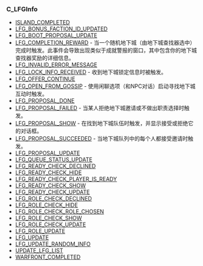 ### C\_LFGInfo

* [ISLAND\_COMPLETED](https://wow.gamepedia.com/ISLAND_COMPLETED)
* [LFG\_BONUS\_FACTION\_ID\_UPDATED](https://wow.gamepedia.com/LFG_BONUS_FACTION_ID_UPDATED) 
* [LFG\_BOOT\_PROPOSAL\_UPDATE](https://wow.gamepedia.com/LFG_BOOT_PROPOSAL_UPDATE)
* [LFG\_COMPLETION\_REWARD](https://wow.gamepedia.com/LFG_COMPLETION_REWARD) - 当一个随机地下城（由地下城查找器选中）完成时触发。此事件会导致出现类似于成就警报的窗口，其中包含你的地下城查找器奖励的详细信息。
* [LFG\_INVALID\_ERROR\_MESSAGE](https://wow.gamepedia.com/LFG_INVALID_ERROR_MESSAGE)
* [LFG\_LOCK\_INFO\_RECEIVED](https://wow.gamepedia.com/LFG_LOCK_INFO_RECEIVED) - 收到地下城锁定信息时被触发。
* [LFG\_OFFER\_CONTINUE](https://wow.gamepedia.com/LFG_OFFER_CONTINUE)
* [LFG\_OPEN\_FROM\_GOSSIP](https://wow.gamepedia.com/LFG_OPEN_FROM_GOSSIP) - 使用闲聊选项（和NPC对话）启动寻找地下城互动时触发。
* [LFG\_PROPOSAL\_DONE](https://wow.gamepedia.com/LFG_PROPOSAL_DONE)
* [LFG\_PROPOSAL\_FAILED](https://wow.gamepedia.com/LFG_PROPOSAL_FAILED) - 当某人拒绝地下城邀请或不做出职责选择时触发。
* [LFG\_PROPOSAL\_SHOW](https://wow.gamepedia.com/LFG_PROPOSAL_SHOW) - 在找到地下城队伍时触发，并显示接受或拒绝它的对话框。
* [LFG\_PROPOSAL\_SUCCEEDED](https://wow.gamepedia.com/LFG_PROPOSAL_SUCCEEDED) - 当地下城队列中的每个人都接受邀请时触发。
* [LFG\_PROPOSAL\_UPDATE](https://wow.gamepedia.com/LFG_PROPOSAL_UPDATE)
* [LFG\_QUEUE\_STATUS\_UPDATE](https://wow.gamepedia.com/LFG_QUEUE_STATUS_UPDATE)
* [LFG\_READY\_CHECK\_DECLINED](https://wow.gamepedia.com/LFG_READY_CHECK_DECLINED)
* [LFG\_READY\_CHECK\_HIDE](https://wow.gamepedia.com/LFG_READY_CHECK_HIDE)
* [LFG\_READY\_CHECK\_PLAYER\_IS\_READY](https://wow.gamepedia.com/LFG_READY_CHECK_PLAYER_IS_READY)
* [LFG\_READY\_CHECK\_SHOW](https://wow.gamepedia.com/LFG_READY_CHECK_SHOW)
* [LFG\_READY\_CHECK\_UPDATE](https://wow.gamepedia.com/LFG_READY_CHECK_UPDATE)
* [LFG\_ROLE\_CHECK\_DECLINED](https://wow.gamepedia.com/LFG_ROLE_CHECK_DECLINED)
* [LFG\_ROLE\_CHECK\_HIDE](https://wow.gamepedia.com/LFG_ROLE_CHECK_HIDE)
* [LFG\_ROLE\_CHECK\_ROLE\_CHOSEN](https://wow.gamepedia.com/LFG_ROLE_CHECK_ROLE_CHOSEN)
* [LFG\_ROLE\_CHECK\_SHOW](https://wow.gamepedia.com/LFG_ROLE_CHECK_SHOW)
* [LFG\_ROLE\_CHECK\_UPDATE](https://wow.gamepedia.com/LFG_ROLE_CHECK_UPDATE)
* [LFG\_ROLE\_UPDATE](https://wow.gamepedia.com/LFG_ROLE_UPDATE)
* [LFG\_UPDATE](https://wow.gamepedia.com/LFG_UPDATE)
* [LFG\_UPDATE\_RANDOM\_INFO](https://wow.gamepedia.com/LFG_UPDATE_RANDOM_INFO)
* [UPDATE\_LFG\_LIST](https://wow.gamepedia.com/UPDATE_LFG_LIST)
* [WARFRONT\_COMPLETED](https://wow.gamepedia.com/WARFRONT_COMPLETED)



